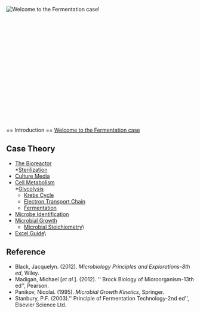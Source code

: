 ![Welcome to the Fermentation case!](https://s3-us-west-2.amazonaws.com/labster/wiki/media/Wiki_Fermentation.jpg "fig:Welcome to the Fermentation case!")\
\
\
\
\
\
\
\
\
\
\
\
\
\
\
\
\
\
\
== Introduction == [Welcome to the Fermentation
case](/wiki/Welcome_to_the_Fermentation_case "wikilink")

Case Theory
-----------

-   [The Bioreactor](/wiki/The_Bioreactor "wikilink")\
    \*[Sterilization](/wiki/Sterilization "wikilink")
-   [Culture Media](/wiki/Culture_Media "wikilink")
-   [Cell Metabolism](/wiki/Cell_Metabolism "wikilink")\
    \*[Glycolysis](/wiki/Glycolysis "wikilink")
    -   [Krebs Cycle](/wiki/Krebs_Cycle "wikilink")
    -   [Electron Transport Chain](/wiki/Electron_Transport_Chain "wikilink")
    -   [Fermentation](/wiki/Fermentation "wikilink")
-   [Microbe Identification](/wiki/Microbe_Identification "wikilink")
-   [Microbial Growth](/wiki/Microbial_Growth "wikilink")
    -   [Microbial Stoichiometry](/wiki/Microbial_Stoichiometry "wikilink")\
-   [Excel Guide](/wiki/Fermentation_excel "wikilink")\

Reference
---------

-   Black, Jacquelyn. (2012). *Microbiology Principles and
    Explorations-8th ed*, Wiley.
-   Madigan, Michael [*et al.*]. (2012). '' Brock Biology of
    Microorganism-13th ed'', Pearson.
-   Panikov, Nicolai. (1995). *Microbial Growth Kinetics*, Springer.
-   Stanbury, P.F. (2003).'' Principle of Fermentation Technology-2nd
    ed'', Elsevier Science Ltd.

